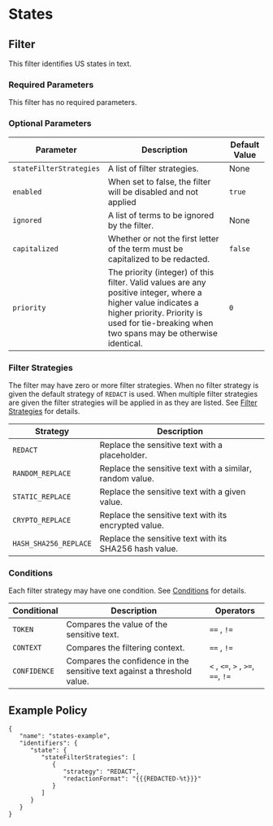 # States

## Filter

This filter identifies US states in text.

### Required Parameters

This filter has no required parameters.

### Optional Parameters

| Parameter               | Description                                                                                                                                                                                                  | Default Value |
|-------------------------|--------------------------------------------------------------------------------------------------------------------------------------------------------------------------------------------------------------|---------------|
| `stateFilterStrategies` | A list of filter strategies.                                                                                                                                                                                 | None          |
| `enabled`               | When set to false, the filter will be disabled and not applied                                                                                                                                               | `true`        |
| `ignored`               | A list of terms to be ignored by the filter.                                                                                                                                                                 | None          |
| `capitalized`           | Whether or not the first letter of the term must be capitalized to be redacted.                                                                                                                              | `false`       |
| `priority`              | The priority (integer) of this filter. Valid values are any positive integer, where a higher value indicates a higher priority. Priority is used for tie-breaking when two spans may be otherwise identical. | `0`           |

### Filter Strategies

The filter may have zero or more filter strategies. When no filter strategy is given the default strategy of `REDACT` is
used. When multiple filter strategies are given the filter strategies will be applied in as they are listed.
See [Filter Strategies](#filter-strategies) for details.

| Strategy              | Description                                              |
|-----------------------|----------------------------------------------------------|
| `REDACT`              | Replace the sensitive text with a placeholder.           |
| `RANDOM_REPLACE`      | Replace the sensitive text with a similar, random value. |
| `STATIC_REPLACE`      | Replace the sensitive text with a given value.           |
| `CRYPTO_REPLACE`      | Replace the sensitive text with its encrypted value.     |
| `HASH_SHA256_REPLACE` | Replace the sensitive text with its SHA256 hash value.   |

### Conditions

Each filter strategy may have one condition. See [Conditions](#conditions) for details.

| Conditional  | Description                                                              | Operators                          |
|--------------|--------------------------------------------------------------------------|------------------------------------|
| `TOKEN`      | Compares the value of the sensitive text.                                | `==` , `!=`                        |
| `CONTEXT`    | Compares the filtering context.                                          | `==` , `!=`                        |
| `CONFIDENCE` | Compares the confidence in the sensitive text against a threshold value. | `<` , `<=`, `>` , `>=`, `==`, `!=` |

## Example Policy

```
{
   "name": "states-example",
   "identifiers": {
      "state": {
         "stateFilterStrategies": [
            {
               "strategy": "REDACT",
               "redactionFormat": "{{{REDACTED-%t}}}"
            }
         ]
      }
   }
}
```
